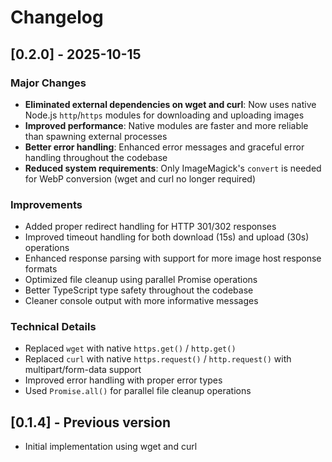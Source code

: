 # Changelog

## [0.2.0] - 2025-10-15

### Major Changes
- **Eliminated external dependencies on wget and curl**: Now uses native Node.js `http`/`https` modules for downloading and uploading images
- **Improved performance**: Native modules are faster and more reliable than spawning external processes
- **Better error handling**: Enhanced error messages and graceful error handling throughout the codebase
- **Reduced system requirements**: Only ImageMagick's `convert` is needed for WebP conversion (wget and curl no longer required)

### Improvements
- Added proper redirect handling for HTTP 301/302 responses
- Improved timeout handling for both download (15s) and upload (30s) operations
- Enhanced response parsing with support for more image host response formats
- Optimized file cleanup using parallel Promise operations
- Better TypeScript type safety throughout the codebase
- Cleaner console output with more informative messages

### Technical Details
- Replaced `wget` with native `https.get()` / `http.get()`
- Replaced `curl` with native `https.request()` / `http.request()` with multipart/form-data support
- Improved error handling with proper error types
- Used `Promise.all()` for parallel file cleanup operations

## [0.1.4] - Previous version
- Initial implementation using wget and curl
